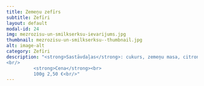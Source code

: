 ```yaml
---
title: Zemeņu zefīrs
subtitle: Zefīri
layout: default
modal-id: 24
img: mezrozisu-un-smilkserksu-ievarijums.jpg
thumbnail: mezrozisu-un-smilkserksu--thumbnail.jpg
alt: image-alt
category: Zefīri
description: "<strong>Sastāvdaļas</strong>: cukurs, zemeņu masa, citronskābe.<br/>
<br/>
          <strong>Cena</strong><br>
          100g 2,50 €<br/>"
---
```

